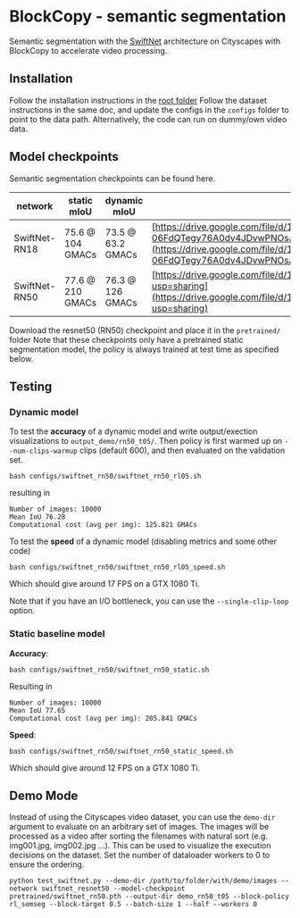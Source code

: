 # BlockCopy - semantic segmentation

Semantic segmentation with the [SwiftNet](https://openaccess.thecvf.com/content_CVPR_2019/html/Orsic_In_Defense_of_Pre-Trained_ImageNet_Architectures_for_Real-Time_Semantic_Segmentation_CVPR_2019_paper.html) architecture on Cityscapes with BlockCopy to accelerate video processing.

## Installation
Follow the installation instructions in the [root folder](https://github.com/thomasverelst/blockcopy-video-processing-pytorch/)
Follow the dataset instructions in the same doc, and update the configs in the `configs` folder to point to the data path. Alternatively, the code can run on dummy/own video data.

## Model checkpoints
Semantic segmentation checkpoints can be found here.

| network       | static mIoU      | dynamic mIoU  | link                             |
|---------------|------------------|-------------------|----------------------------------|
| SwiftNet-RN18 | 75.6 @ 104 GMACs | 73.5 @ 63.2 GMACs | [https://drive.google.com/file/d/1-06FdQTegy76A0dv4JDvwPNOsJu6QCZw/view?usp=sharing](https://drive.google.com/file/d/1-06FdQTegy76A0dv4JDvwPNOsJu6QCZw/view?usp=sharing) |
| SwiftNet-RN50 | 77.6 @ 210 GMACs | 76.3 @ 126 GMACs | [https://drive.google.com/file/d/1FtiIEhD9tVMPcJwx41itGCEKU3cyyd0e/view?usp=sharing](https://drive.google.com/file/d/1FtiIEhD9tVMPcJwx41itGCEKU3cyyd0e/view?usp=sharing) |

Download the resnet50 (RN50) checkpoint and place it in the `pretrained/` folder
Note that these checkpoints only have a pretrained static segmentation model, the policy is always trained at test time as specified below.



## Testing

### Dynamic model

To test the **accuracy** of a dynamic model and write output/exection visualizations to `output_demo/rn50_t05/`. Then policy is first warmed up on `--num-clips-warmup` clips (default 600), and then evaluated on the validation set.

    bash configs/swiftnet_rn50/swiftnet_rn50_rl05.sh

resulting in 

    Number of images: 10000
    Mean IoU 76.28
    Computational cost (avg per img): 125.821 GMACs

To test the **speed** of a dynamic model (disabling metrics and some other code)

    bash configs/swiftnet_rn50/swiftnet_rn50_rl05_speed.sh

Which should give around 17 FPS on a GTX 1080 Ti.

Note that if you have an I/O bottleneck, you can use the `--single-clip-loop` option.

### Static baseline model

**Accuracy**:

    bash configs/swiftnet_rn50/swiftnet_rn50_static.sh

Resulting in 

    Number of images: 10000
    Mean IoU 77.65
    Computational cost (avg per img): 205.841 GMACs

**Speed**:

    bash configs/swiftnet_rn50/swiftnet_rn50_static_speed.sh

Which should give around 12 FPS on a GTX 1080 Ti.

## Demo Mode

Instead of using the Cityscapes video dataset, you can use the `demo-dir` argument to evaluate on an arbitrary set of images. The images will be processed as a video after sorting the filenames with natural sort (e.g. img001.jpg, img002.jpg ...). This can be used to visualize the execution decisions on the dataset. Set the number of dataloader workers to 0 to ensure the ordering. 

    python test_swiftnet.py --demo-dir /path/to/folder/with/demo/images --network swiftnet_resnet50 --model-checkpoint pretrained/swiftnet_rn50.pth --output-dir demo_rn50_t05 --block-policy rl_semseg --block-target 0.5 --batch-size 1 --half --workers 0
